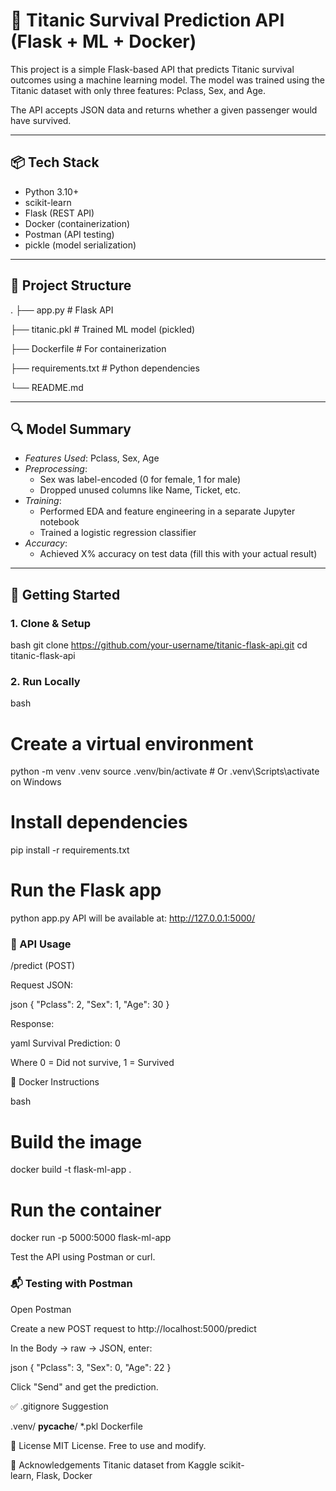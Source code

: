# 🧠 Titanic Survival Prediction API (Flask + ML + Docker)

This project is a simple Flask-based API that predicts Titanic survival outcomes using a machine learning model. The model was trained using the Titanic dataset with only three features: Pclass, Sex, and Age.

The API accepts JSON data and returns whether a given passenger would have survived.

---

## 📦 Tech Stack

- Python 3.10+
- scikit-learn
- Flask (REST API)
- Docker (containerization)
- Postman (API testing)
- pickle (model serialization)

---

## 📁 Project Structure

.
├── app.py # Flask API

├── titanic.pkl # Trained ML model (pickled)

├── Dockerfile # For containerization

├── requirements.txt # Python dependencies

└── README.md

---

## 🔍 Model Summary

- *Features Used*: Pclass, Sex, Age
- *Preprocessing*: 
  - Sex was label-encoded (0 for female, 1 for male)
  - Dropped unused columns like Name, Ticket, etc.
- *Training*:
  - Performed EDA and feature engineering in a separate Jupyter notebook
  - Trained a logistic regression classifier
- *Accuracy*:
  - Achieved X% accuracy on test data (fill this with your actual result)

---

## 🚀 Getting Started

### 1. Clone & Setup

bash
git clone https://github.com/your-username/titanic-flask-api.git
cd titanic-flask-api


### 2. Run Locally

bash
# Create a virtual environment
python -m venv .venv
source .venv/bin/activate   # Or .venv\Scripts\activate on Windows

# Install dependencies
pip install -r requirements.txt

# Run the Flask app
python app.py
API will be available at: http://127.0.0.1:5000/


### 🔄 API Usage

/predict (POST)

Request JSON:

json
{
  "Pclass": 2,
  "Sex": 1,
  "Age": 30
}


Response:

yaml
Survival Prediction: 0


Where 0 = Did not survive, 1 = Survived

🐳 Docker Instructions

bash
# Build the image
docker build -t flask-ml-app .

# Run the container
docker run -p 5000:5000 flask-ml-app


Test the API using Postman or curl.

### 📬 Testing with Postman

Open Postman

Create a new POST request to http://localhost:5000/predict

In the Body → raw → JSON, enter:

json
{
  "Pclass": 3,
  "Sex": 0,
  "Age": 22
}


Click "Send" and get the prediction.

✅ .gitignore Suggestion


.venv/
__pycache__/
*.pkl
Dockerfile


📄 License
MIT License. Free to use and modify.

🙌 Acknowledgements
Titanic dataset from Kaggle
scikit-learn, Flask, Docker
